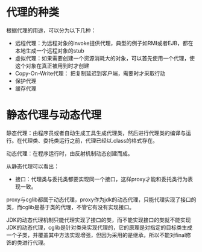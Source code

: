 # 代理的种类
根据代理的用途，可以分为以下几种：
- 远程代理：为远程对象的invoke提供代理，典型的例子如RMI或者EJB，都在本地生成一个远程对象的stub
- 虚拟代理：如果需要创建一个资源消耗大的对象，可以首先使用一个代理，使这个对象在真正被用到时才创建
- Copy-On-Write代理： 把复制延迟到客户端，需要时才采取行动
- 保护代理
- 缓存代理

# 静态代理与动态代理
静态代理：由程序员或者自动生成工具生成代理类，然后进行代理类的编译与运行。在代理类、委托类运行之前，代理已经以.class的格式存在。

动态代理：在程序运行时，由反射机制动态创建而成。

从静态代理可以看出：
- 接口：代理类与委托类都要实现同一个接口，这样proxy才能和委托类行为表现一致。

proxy与cglib都属于动态代理，proxy作为jdk的动态代理，只能代理实现了接口的类，而cglib是基于类的代理，不管它有没有实现接口。

JDK的动态代理机制只能代理实现了接口的类，而不能实现接口的类就不能实现JDK的动态代理，cglib是针对类来实现代理的，它的原理是对指定的目标类生成一个子类，并覆盖其中方法实现增强，但因为采用的是继承，所以不能对final修饰的类进行代理。
